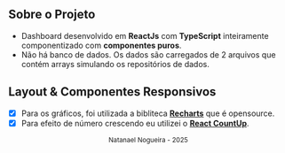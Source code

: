 ## Sobre o Projeto

- Dashboard desenvolvido em **ReactJs** com **TypeScript** inteiramente componentizado com **componentes puros**.
- Não há banco de dados. Os dados são carregados de 2 arquivos que contém arrays simulando os repositórios de dados.

## Layout & Componentes Responsivos

- [x] Para os gráficos, foi utilizada a bibliteca [**Recharts**](http://recharts.org/en-US) que é opensource.
- [x] Para efeito de número crescendo eu utilizei o [**React CountUp**](https://www.npmjs.com/package/react-countup).

<div align="center">
  <small>Natanael Nogueira - 2025</small>
</div>